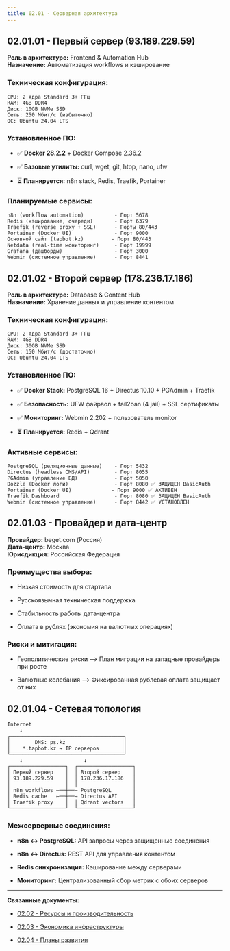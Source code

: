 ```yaml
---
title: 02.01 - Серверная архитектура
---
```


## 02\.01.01 - Первый сервер (93.189.229.59)

**Роль в архитектуре:** Frontend & Automation Hub\
**Назначение:** Автоматизация workflows и кэширование

### Техническая конфигурация:

```
CPU: 2 ядра Standard 3+ ГГц
RAM: 4GB DDR4
Диск: 10GB NVMe SSD
Сеть: 250 Мбит/с (избыточно)
ОС: Ubuntu 24.04 LTS
```

### Установленное ПО:

-  ✅ **Docker 28.2.2** + Docker Compose 2.36.2

-  ✅ **Базовые утилиты:** curl, wget, git, htop, nano, ufw

-  ⏳ **Планируется:** n8n stack, Redis, Traefik, Portainer

### Планируемые сервисы:

```
n8n (workflow automation)          - Порт 5678
Redis (кэширование, очереди)       - Порт 6379
Traefik (reverse proxy + SSL)      - Порты 80/443
Portainer (Docker UI)              - Порт 9000
Основной сайт (tapbot.kz)         - Порт 80/443
Netdata (real-time мониторинг)     - Порт 19999
Grafana (дашборды)                 - Порт 3000
Webmin (системное управление)      - Порт 8441
```

## 02\.01.02 - Второй сервер (178.236.17.186)

**Роль в архитектуре:** Database & Content Hub\
**Назначение:** Хранение данных и управление контентом

### Техническая конфигурация:

```
CPU: 2 ядра Standard 3+ ГГц
RAM: 4GB DDR4
Диск: 30GB NVMe SSD
Сеть: 150 Мбит/с (достаточно)
ОС: Ubuntu 24.04 LTS
```

### Установленное ПО:

-  ✅ **Docker Stack:** PostgreSQL 16 + Directus 10.10 + PGAdmin + Traefik

-  ✅ **Безопасность:** UFW файрвол + fail2ban (4 jail) + SSL сертификаты

-  ✅ **Мониторинг:** Webmin 2.202 + пользователь monitor

-  ⏳ **Планируется:** Redis + Qdrant

### Активные сервисы:

```
PostgreSQL (реляционные данные)    - Порт 5432
Directus (headless CMS/API)        - Порт 8055
PGAdmin (управление БД)            - Порт 5050
Dozzle (Docker логи)               - Порт 8080 ✅ ЗАЩИЩЕН BasicAuth
Portainer (Docker UI)             - Порт 9000 ✅ АКТИВЕН
Traefik Dashboard                  - Порт 8080 ✅ ЗАЩИЩЕН BasicAuth
Webmin (системное управление)      - Порт 8442 ✅ УСТАНОВЛЕН
```

## 02\.01.03 - Провайдер и дата-центр

**Провайдер:** beget.com (Россия)\
**Дата-центр:** Москва\
**Юрисдикция:** Российская Федерация

### Преимущества выбора:

-  Низкая стоимость для стартапа

-  Русскоязычная техническая поддержка

-  Стабильность работы дата-центра

-  Оплата в рублях (экономия на валютных операциях)

### Риски и митигация:

-  Геополитические риски --> План миграции на западные провайдеры при росте

-  Валютные колебания --> Фиксированная рублевая оплата защищает от них

## 02\.01.04 - Сетевая топология

```
Internet
    ↓
┌─────────────────────────────────────┐
│        DNS: ps.kz                   │
│    *.tapbot.kz → IP серверов        │
└─────────────────────────────────────┘
    ↓                    ↓
┌──────────────────┐  ┌──────────────────┐
│ Первый сервер    │  │ Второй сервер    │
│ 93.189.229.59    │  │ 178.236.17.186   │
│                  │  │                  │
│ n8n workflows ←──┼──→ PostgreSQL       │
│ Redis cache   ←──┼──→ Directus API     │
│ Traefik proxy    │  │ Qdrant vectors   │
└──────────────────┘  └──────────────────┘
```

### Межсерверные соединения:

-  **n8n ↔ PostgreSQL:** API запросы через защищенные соединения

-  **n8n ↔ Directus:** REST API для управления контентом

-  **Redis синхронизация:** Кэширование между серверами

-  **Мониторинг:** Централизованный сбор метрик с обоих серверов

---

**Связанные документы:**

-  [02\.02 - Ресурсы и производительность](./../02-02-resources/README)

-  [02\.03 - Экономика инфраструктуры](./../02-03-economics/README)

-  [02\.04 - Планы развития](./../02-04-development/README)